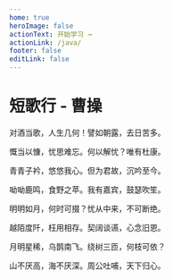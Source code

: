 ```yaml
---
home: true
heroImage: false
actionText: 开始学习 →
actionLink: /java/
footer: false
editLink: false
---
```


<div class="index_ci">
    <div class="index_ci_title">
        <h1>短歌行 - 曹操</h1>
    </div>
    <div class="index_ci_body">
        <p>对酒当歌，人生几何！譬如朝露，去日苦多。</p>
        <p>慨当以慷，忧思难忘。何以解忧？唯有杜康。</p>
        <p>青青子衿，悠悠我心。但为君故，沉吟至今。</p>
        <p>呦呦鹿鸣，食野之苹。我有嘉宾，鼓瑟吹笙。</p>
        <p>明明如月，何时可掇？忧从中来，不可断绝。</p>
        <p>越陌度阡，枉用相存。契阔谈䜩，心念旧恩。</p>
        <p>月明星稀，乌鹊南飞。绕树三匝，何枝可依？</p>
        <p>山不厌高，海不厌深。周公吐哺，天下归心。</p>
    </div>
</div>
